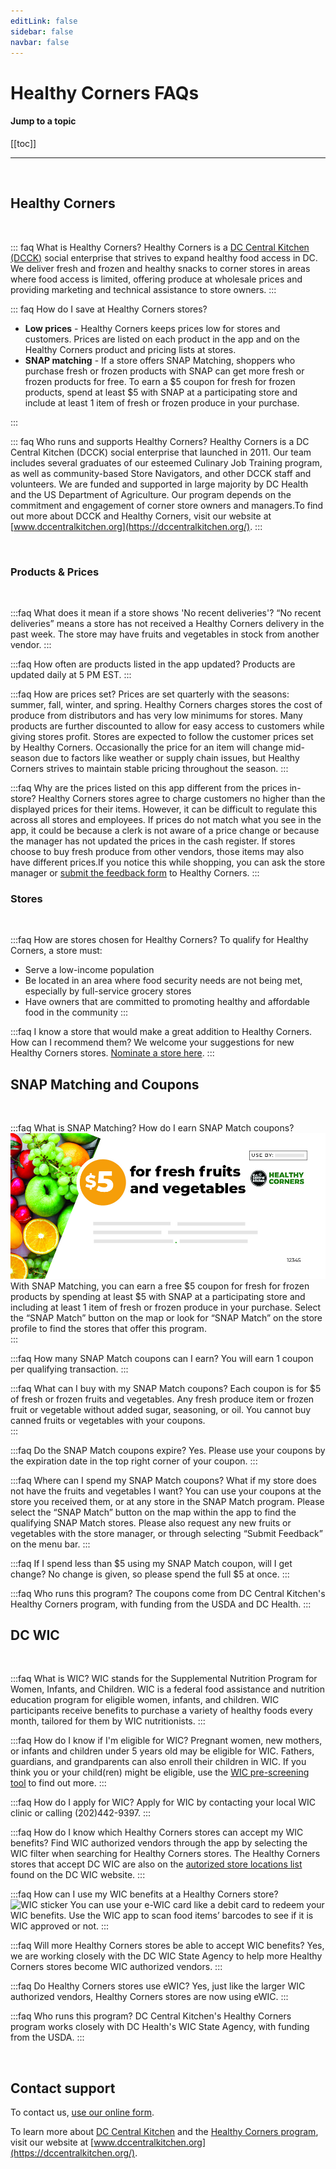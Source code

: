 ```yaml
---
editLink: false
sidebar: false
navbar: false
---
```

# Healthy Corners FAQs

#### Jump to a topic
[[toc]]

---
<br/>

## Healthy Corners
<br/>

::: faq What is Healthy Corners?
Healthy Corners is a [DC Central Kitchen (DCCK)](https://dccentralkitchen.org/) social enterprise that strives to expand healthy food access in DC. We deliver fresh and frozen and healthy snacks to corner stores in areas where food access is limited, offering produce at wholesale prices and providing marketing and technical assistance to store owners. 
:::

::: faq How do I save at Healthy Corners stores?
- **Low prices** -  Healthy Corners keeps prices low for stores and customers. Prices are listed on each product in the app and on the Healthy Corners product and pricing lists at stores. 
- **SNAP matching** - If a store offers SNAP Matching, shoppers who purchase fresh or frozen products with SNAP can get more fresh or frozen products for free. To earn a $5 coupon for fresh for frozen products, spend at least $5 with SNAP at a participating store and include at least 1 item of fresh or frozen produce in your purchase. 

[comment]: <> (- **Healthy Rewards** - At select stores, earn points every time you buy Healthy Corners products including fresh produce, frozen produce, and healthy snacks. When you’ve earned 500 points, get $5 free! Look for “Healthy Rewards” on the store profile to find stores that offer this program. )
:::

::: faq Who runs and supports Healthy Corners?
Healthy Corners is a DC Central Kitchen (DCCK) social enterprise that launched in 2011. Our team includes several graduates of our esteemed Culinary Job Training program, as well as community-based Store Navigators, and other DCCK staff and volunteers. We are funded and supported in large majority by DC Health and the US Department of Agriculture. Our program depends on the commitment and engagement of corner store owners and managers.To find out more about DCCK and Healthy Corners, visit our website at [www.dccentralkitchen.org](https://dccentralkitchen.org/).
:::

<br/>


### Products & Prices
<br/>

:::faq What does it mean if a store shows 'No recent deliveries'?
“No recent deliveries” means a store has not received a Healthy Corners delivery in the past week. The store may have fruits and vegetables in stock from another vendor. 
:::

:::faq How often are products listed in the app updated?
Products are updated daily at 5 PM EST.
:::

:::faq How are prices set?
Prices are set quarterly with the seasons: summer, fall, winter, and spring. Healthy Corners charges stores the cost of produce from distributors and has very low minimums for stores. Many products are further discounted to allow for easy access to customers while giving stores profit. Stores are expected to follow the customer prices set by Healthy Corners. Occasionally the price for an item will change mid-season due to factors like weather or supply chain issues, but Healthy Corners strives to maintain stable pricing throughout the season.
:::

:::faq Why are the prices listed on this app different from the prices in-store?
Healthy Corners stores agree to charge customers no higher than the displayed prices for their items. However, it can be difficult to regulate this across all stores and employees. If prices do not match what you see in the app, it could be because a clerk is not aware of a price change or because the manager has not updated the prices in the cash register. If stores choose to buy fresh produce from other vendors, those items may also have different prices.If you notice this while shopping, you can ask the store manager or [submit the feedback form](https://airtable.com/shr1Rh6ZUaJNQTQqf) to Healthy Corners.
:::

### Stores
<br/>

:::faq How are stores chosen for Healthy Corners?
To qualify for Healthy Corners, a store must: 
- Serve a low-income population
- Be located in an area where food security needs are not being met, especially by full-service grocery stores 
- Have owners that are committed to promoting healthy and affordable food in the community 
:::

:::faq I know a store that would make a great addition to Healthy Corners. How can I recommend them?
We welcome your suggestions for new Healthy Corners stores. [Nominate a store here](https://airtable.com/shrkH32QSrC0gleAY).
:::
<br/>

[comment]: <> (## Healthy Rewards )

[comment]: <> (<br/>)

[comment]: <> (:::faq What is Healthy Rewards? How does it work?)

[comment]: <> (Healthy Rewards is an exciting new rewards program that allows shoppers to earn points with every purchase at participating Healthy Corners stores. Here’s how you save using Healthy Rewards: )

[comment]: <> (1. **Shop.** Simply purchase the Healthy Corners products you need at participating stores.)

[comment]: <> (2. **Earn.** Earn 100 points for every dollar you spend on our products!)

[comment]: <> ( $1 = 100 points)

[comment]: <> (3. **Save.** Unlock a $5 reward for free Healthy Corners products every time you reach 500 points.)

[comment]: <> (   500 points = $5 free)

[comment]: <> (   &#40;$5 spent = $5 saved!&#41;)

[comment]: <> (:::)

[comment]: <> (:::faq Who can use Healthy Rewards? Do I have to receive SNAP/EBT benefits to qualify?)

[comment]: <> (Anyone can use Healthy Rewards! You do not have to use SNAP/EBT benefits to qualify. Just sign up for an account in the Healthy Corners app to start earning points at participating stores. You can also register in person at participating stores, but you will only be able to view your points and rewards by downloading the app.)

[comment]: <> (:::)

[comment]: <> (:::faq How do I join the Healthy Rewards program?)

[comment]: <> (You can create a Healthy Rewards account by clicking “Log In” or “Get Started” in the [Healthy Corners app]&#40;https://tiny.cc/HealthyCornersApp&#41;. You can also register in person at participating stores, but you will only be able to view your points and rewards by downloading the app.)

[comment]: <> (**Registering through the Healthy Corners App**)

[comment]: <> (1. Open the Healthy Corners app, or download from the app store)

[comment]: <> (2. On the opening screen, select **Get Started** and **Sign Up** )

[comment]: <> (3. Enter your name, phone number, and set a password. )

[comment]: <> (4. Enter the code sent to you by text message to verify your phone number.)

[comment]: <> (5. Once your account is set up, you can start earning points and using Healthy Rewards!)
   
[comment]: <> (**Registering in person**)

[comment]: <> (1. At a participating Healthy Corners store, tell the clerk you want to sign up for Healthy Rewards)

[comment]: <> (2. They will ask for your **name** and **phone number** to register your account. You can then start earning points and using Healthy Rewards.)

[comment]: <> (3. If you registered for an account in person and want to use the [Healthy Corners app]&#40;https://tiny.cc/HealthyCornersApp&#41; to see your points and rewards progress:)

[comment]: <> (   1. Open the Healthy Corners app)

[comment]: <> (   2. On the opening screen, select **Get Started** and **Set a password**)

[comment]: <> (   3. Enter the phone number you used to sign up in store )

[comment]: <> (   4. Enter the code sent to you by text message to verify your phone number.)

[comment]: <> (   5. Set a password for your account)

[comment]: <> (   6. Log in using your new account information)
    
[comment]: <> (Once your account is set up, you can access your account from the Healthy Corners app!)

[comment]: <> (:::)

[comment]: <> (:::faq Do I have to pay a membership fee?)

[comment]: <> (No, the Healthy Rewards program is completely free. Just use your registered phone number at checkout in a participating Healthy Corners store to earn points.)

[comment]: <> (:::)

[comment]: <> (:::faq What is the difference between SNAP matching and Healthy Rewards?)

[comment]: <> (SNAP matching and Healthy Rewards are at different stores, so please check the store profile to see which program a store participates in. )

[comment]: <> (| [SNAP matching]&#40;https://dccentralkitchen.org/snapmatch/&#41;                                             | [Healthy Rewards]&#40;#healthy-rewards&#41;                                                                                                  |)

[comment]: <> (| ---------------------------------------------------------------------------------------------------- | ------------------------------------------------------------------------------------------------------------------------------------ |)

[comment]: <> (| You must use SNAP/EBT to qualify                                                                     | Anyone can participate in Healthy Rewards—you don’t have to qualify for SNAP/EBT to earn points                                      |)

[comment]: <> (| Earn $5 by spending $5 with SNAP/EBT and including at least 1 item of fresh produce in your purchase | Earn $5 free by purchasing $5 of Healthy Corners products with any payment method                                                    |)

[comment]: <> (| The clerk will give you a $5 paper coupon                                                            | There are no paper coupons at Healthy Rewards stores Instead, you can track your points and rewards on the Healthy Corners app       |)

[comment]: <> (| You can only redeem your SNAP matching coupon on fresh fruits and vegetables                         | Earn and spend points on all Healthy Corners products listed in the app, including fresh and frozen produce and other healthy snacks |)

[comment]: <> (Learn more about [SNAP matching]&#40;https://dccentralkitchen.org/snapmatch/&#41; or [Healthy Rewards]&#40;#healthy-rewards&#41;.)

[comment]: <> (:::)

[comment]: <> (<br/>)

[comment]: <> (### Healthy Rewards points and rewards)

[comment]: <> (<br/>)

[comment]: <> (:::faq Where can I find the Healthy Rewards program? Can I use Healthy Rewards at any Healthy Corners store?)

[comment]: <> (Healthy Rewards points and rewards may only be earned and redeemed at participating Healthy Corners stores. The updated list of participating stores can be found under **Participating Stores** in the Rewards page in the [Healthy Corners app.]&#40;https://tiny.cc/HealthyCornersApp&#41;)

[comment]: <> (:::)

[comment]: <> (:::faq How do I earn and redeem rewards?)

[comment]: <> (**Earning rewards**)

[comment]: <> (You automatically unlock a reward every time you reach 500 points &#40;by spending $5 on Healthy Corners products&#41;.)

[comment]: <> (Earn points by purchasing Healthy Corners items at participating stores. When you go to check out, let the clerk know that you are in the rewards program and share your phone number. The clerk will apply the points to your account. You will earn 100 points for every $1 spent on Healthy Corners products at participating stores.)

[comment]: <> (Once you reach 500 points, your reward will be added to your account within one hour of your purchase. You can find your available rewards any time by logging in to your account on the [Healthy Corners app]&#40;https://tiny.cc/HealthyCornersApp&#41;, or by asking a store clerk.)


[comment]: <> (**Redeeming rewards**)

[comment]: <> (Rewards can be redeemed in participating stores by providing a store clerk your account phone number. $5 will be deducted from your purchase.)

[comment]: <> (You can only redeem rewards on Healthy Corners products.)

[comment]: <> (:::)

[comment]: <> (:::faq How can I check how many points and rewards I have?)

[comment]: <> (You can check how many points you have through the [Healthy Corners app]&#40;https://tiny.cc/HealthyCornersApp&#41; or by asking a store clerk at a participating store.)

[comment]: <> (Through the Healthy Corners app:)

[comment]: <> (1. Log in to your account using your account phone number and password. If you registered in person and haven’t used the app before, select **Set a password** to access your account.)

[comment]: <> (2. Once you are logged in, tap the green button at the bottom of the Store Map screen)

[comment]: <> (3. In the **My Rewards** tab:)

[comment]: <> (   - you can see how many points you have under **Reward Progress**)

[comment]: <> (   - you can see how many rewards you have under **Available Rewards**)

[comment]: <> (At a participating store:)

[comment]: <> (You can ask a clerk to check how many points and rewards you have with your account phone number.)

[comment]: <> (:::)

[comment]: <> (:::faq What can I redeem a reward for? How do I know a product is eligible for Healthy Rewards?)

[comment]: <> (You can redeem each reward for $5 of any Healthy Corners products at a participating Healthy Corners store. All Healthy Corners products that are listed in the app are eligible for Healthy Rewards. If you click on a product in the app, you will see the number of points earned.)

[comment]: <> (:::)

[comment]: <> (:::faq If I spend less than the reward amount, can I save the rest for later?)

[comment]: <> (A reward must be redeemed in a single purchase, and cannot be divided over multiple visits. No change is given, so try to spend the full reward amount when you are redeeming a reward. If you have multiple rewards, you do not have to redeem all of them at once.)

[comment]: <> (:::)

[comment]: <> (:::faq Can I earn more than one reward before I redeem? Is there a limit to how many rewards I can have at any given time?)

[comment]: <> (Yes, you can earn more than one reward before you redeem. There is no limit to how many rewards you can have or redeem at any given time.)

[comment]: <> (:::)

[comment]: <> (:::faq Will my rewards or points expire?)

[comment]: <> (Rewards and points do not have an expiration date, but we encourage you to use them as you earn them. If for any reason the program is discontinued, an expiration date may be applied and this will be noted in the app.)

[comment]: <> (:::)

[comment]: <> (:::faq My points or rewards are incorrect. What do I do?)

[comment]: <> (Each time you reach 500 points, your points are automatically converted to a reward, and 500 points are deducted from your total points. If it seems like your points disappeared, first check to see if you have a new reward.)

[comment]: <> (If the issue persists, contact us through [our online form]&#40;https://tiny.cc/RewardsFeedback&#41;.)

[comment]: <> (:::)

[comment]: <> (<br/>)

[comment]: <> (### Healthy Rewards account and mobile app)

[comment]: <> (<br/>)

[comment]: <> (:::faq I signed up for Healthy Rewards in a store. How do I set up my account in the app?)

[comment]: <> (1. Download the [Healthy Corners app]&#40;https://tiny.cc/HealthyCornersApp&#41; from the app store)

[comment]: <> (2. On the opening screen, select **Get Started** and **Set a password**)

[comment]: <> (3. Enter the phone number you used to sign up in store)

[comment]: <> (4. Enter the code sent to you by text message to verify your phone number)

[comment]: <> (5. Set a password for your account)

[comment]: <> (6. Log in using your new account information)
   
[comment]: <> (Once your account is set up, you can access your account from the Healthy Corners app.)

[comment]: <> (:::)

[comment]: <> (:::faq How do I manage my location permissions?)

[comment]: <> (To update your location permissions for Healthy Corners app:)

[comment]: <> (1. Access the Healthy Rewards app)

[comment]: <> (2. Select **Settings** in the Menu)

[comment]: <> (3. Select **Location Settings** under Privacy)

[comment]: <> (4. Select **Location** and choose a location setting)

[comment]: <> (:::)

[comment]: <> (</br>)

## SNAP Matching and Coupons
<br/>

:::faq What is SNAP Matching? How do I earn SNAP Match coupons?
![SNAP Matching Coupon](./assets/faq/snap_match_coupon.jpg)
With SNAP Matching, you can earn a free $5 coupon for fresh for frozen products by spending at least $5 with SNAP at a participating store and including at least 1 item of fresh or frozen produce in your purchase. Select the “SNAP Match” button on the map or look for “SNAP Match” on the store profile to find the stores that offer this program.  
:::

:::faq How many SNAP Match coupons can I earn?
You will earn 1 coupon per qualifying transaction.
:::

:::faq What can I buy with my SNAP Match coupons?
Each coupon is for $5 of fresh or frozen fruits and vegetables. Any fresh produce item or frozen fruit or vegetable without added sugar, seasoning, or oil. You cannot buy canned fruits or vegetables with your coupons.  
:::

:::faq Do the SNAP Match coupons expire?
Yes. Please use your coupons by the expiration date in the top right corner of your coupon.
:::

:::faq Where can I spend my SNAP Match coupons? What if my store does not have the fruits and vegetables I want? 
You can use your coupons at the store you received them, or at any store in the SNAP Match program. Please select the “SNAP Match” button on the map within the app to find the qualifying SNAP Match stores. Please also request any new fruits or vegetables with the store manager, or through selecting “Submit Feedback” on the menu bar. 
:::

:::faq If I spend less than $5 using my SNAP Match coupon, will I get change?
No change is given, so please spend the full $5 at once. 
:::

:::faq Who runs this program?
The coupons come from DC Central Kitchen's Healthy Corners program, with funding from the USDA and DC Health.
:::

## DC WIC
<br/>

:::faq What is WIC?
WIC stands for the Supplemental Nutrition Program for Women, Infants, and Children. WIC is a federal food assistance and nutrition education program for eligible women, infants, and children. WIC participants receive benefits to purchase a variety of healthy foods every month, tailored for them by WIC nutritionists. 
:::

:::faq How do I know if I'm eligible for WIC?
Pregnant women, new mothers, or infants and children under 5 years old may be eligible for WIC. Fathers, guardians, and grandparents can also enroll their children in WIC. If you think you or your child(ren) might be eligible, use the [WIC pre-screening tool](https://wic.fns.usda.gov/wps/pages/preScreenTool.xhtml) to find out more. 
:::

:::faq How do I apply for WIC?
Apply for WIC by contacting your local WIC clinic or calling (202)442-9397.
:::

:::faq How do I know which Healthy Corners stores can accept my WIC benefits?
Find WIC authorized vendors through the app by selecting the WIC filter when searching for Healthy Corners stores. The Healthy Corners stores that accept DC WIC are also on the [autorized store locations list](https://20158fdc-f4db-4436-a8f3-8d0d4c02c740.filesusr.com/ugd/9c5a7a_627f11ff6db0433581896127534a165f.pdf) found on the DC WIC website.
:::

:::faq How can I use my WIC benefits at a Healthy Corners store?
![WIC sticker](https://i.imgur.com/WV2HgiV.jpg)
You can use your e-WIC card like a debit card to redeem your WIC benefits. Use the WIC app to scan food items’ barcodes to see if it is WIC approved or not. 
:::

:::faq Will more Healthy Corners stores be able to accept WIC benefits?
Yes, we are working closely with the DC WIC State Agency to help more Healthy Corners stores become WIC authorized vendors.
:::

:::faq Do Healthy Corners stores use eWIC? 
Yes, just like the larger WIC authorized vendors, Healthy Corners stores are now using eWIC. 
:::

:::faq Who runs this program?
DC Central Kitchen's Healthy Corners program works closely with DC Health's WIC State Agency, with funding from the USDA.
:::

[comment]: <> (:::faq What is the difference between SNAP matching and Healthy Rewards?)

[comment]: <> (SNAP matching and Healthy Rewards are at different stores, so please check the store profile to see which program a store participates in. )

[comment]: <> (| [SNAP matching]&#40;https://dccentralkitchen.org/snapmatch/&#41;                                             | [Healthy Rewards]&#40;#healthy-rewards&#41;                                                                                                  |)

[comment]: <> (| ---------------------------------------------------------------------------------------------------- | ------------------------------------------------------------------------------------------------------------------------------------ |)

[comment]: <> (| You must use SNAP/EBT to qualify                                                                     | Anyone can participate in Healthy Rewards—you don’t have to qualify for SNAP/EBT to earn points                                      |)

[comment]: <> (| Earn $5 by spending $5 with SNAP/EBT and including at least 1 item of fresh produce in your purchase | Earn $5 free by purchasing $5 of Healthy Corners products with any payment method                                                    |)

[comment]: <> (| The clerk will give you a $5 paper coupon                                                            | There are no paper coupons at Healthy Rewards stores Instead, you can track your points and rewards on the Healthy Corners app       |)

[comment]: <> (| You can only redeem your SNAP matching coupon on fresh fruits and vegetables                         | Earn and spend points on all Healthy Corners products listed in the app, including fresh and frozen produce and other healthy snacks |)

[comment]: <> (or [Healthy Rewards]&#40;#healthy-rewards&#41;.)

[comment]: <> (:::)

<br/>

## Contact support

To contact us, [use our online form](https://tiny.cc/RewardsFeedback).

To learn more about [DC Central Kitchen](https://dccentralkitchen.org/) and the [Healthy Corners program](https://dccentralkitchen.org/healthy-corners/), visit our website at [www.dccentralkitchen.org](https://dccentralkitchen.org/).

